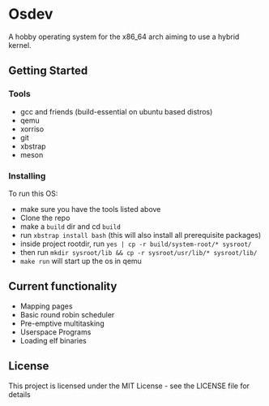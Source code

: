 # Osdev

A hobby operating system for the x86\_64 arch aiming to use a hybrid kernel.

## Getting Started

### Tools

* gcc and friends (build-essential on ubuntu based distros)
* qemu
* xorriso
* git
* xbstrap
* meson


### Installing

To run this OS:

* make sure you have the tools listed above
* Clone the repo
* make a `build` dir and cd `build`
* run `xbstrap install bash` (this will also install all prerequisite packages)
* inside project rootdir, run `yes | cp -r build/system-root/* sysroot/`
* then run `mkdir sysroot/lib && cp -r sysroot/usr/lib/* sysroot/lib/`
* `make run` will start up the os in qemu

## Current functionality

* Mapping pages
* Basic round robin scheduler
* Pre-emptive multitasking
* Userspace Programs
* Loading elf binaries

## License

This project is licensed under the MIT License - see the LICENSE file for details

